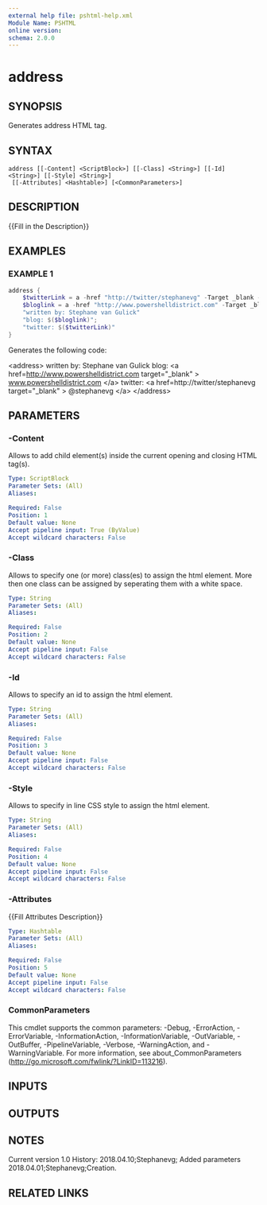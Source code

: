 ```yaml
---
external help file: pshtml-help.xml
Module Name: PSHTML
online version:
schema: 2.0.0
---
```


# address

## SYNOPSIS
Generates address HTML tag.

## SYNTAX

```
address [[-Content] <ScriptBlock>] [[-Class] <String>] [[-Id] <String>] [[-Style] <String>]
 [[-Attributes] <Hashtable>] [<CommonParameters>]
```

## DESCRIPTION
{{Fill in the Description}}

## EXAMPLES

### EXAMPLE 1

``` powershell
address {
    $twitterLink = a -href "http://twitter/stephanevg" -Target _blank -ChildItem {"@stephanevg"}
    $bloglink = a -href "http://www.powershelldistrict.com" -Target _blank -ChildItem {"www.powershelldistrict.com"}
    "written by: Stephane van Gulick"
    "blog: $($bloglink)";
    "twitter: $($twitterLink)"
}
```

Generates the following code:

\<address\>
    written by: Stephane van Gulick
    blog: \<a href=http://www.powershelldistrict.com target="_blank" \> www.powershelldistrict.com \</a\>
    twitter: \<a href=http://twitter/stephanevg target="_blank" \> @stephanevg \</a\>
\</address\>

## PARAMETERS

### -Content
Allows to add child element(s) inside the current opening and closing HTML tag(s).

```yaml
Type: ScriptBlock
Parameter Sets: (All)
Aliases:

Required: False
Position: 1
Default value: None
Accept pipeline input: True (ByValue)
Accept wildcard characters: False
```

### -Class
Allows to specify one (or more) class(es) to assign the html element.
More then one class can be assigned by seperating them with a white space.

```yaml
Type: String
Parameter Sets: (All)
Aliases:

Required: False
Position: 2
Default value: None
Accept pipeline input: False
Accept wildcard characters: False
```

### -Id
Allows to specify an id to assign the html element.

```yaml
Type: String
Parameter Sets: (All)
Aliases:

Required: False
Position: 3
Default value: None
Accept pipeline input: False
Accept wildcard characters: False
```

### -Style
Allows to specify in line CSS style to assign the html element.

```yaml
Type: String
Parameter Sets: (All)
Aliases:

Required: False
Position: 4
Default value: None
Accept pipeline input: False
Accept wildcard characters: False
```

### -Attributes
{{Fill Attributes Description}}

```yaml
Type: Hashtable
Parameter Sets: (All)
Aliases:

Required: False
Position: 5
Default value: None
Accept pipeline input: False
Accept wildcard characters: False
```

### CommonParameters
This cmdlet supports the common parameters: -Debug, -ErrorAction, -ErrorVariable, -InformationAction, -InformationVariable, -OutVariable, -OutBuffer, -PipelineVariable, -Verbose, -WarningAction, and -WarningVariable.
For more information, see about_CommonParameters (http://go.microsoft.com/fwlink/?LinkID=113216).

## INPUTS

## OUTPUTS

## NOTES
Current version 1.0
   History:
       2018.04.10;Stephanevg; Added parameters
       2018.04.01;Stephanevg;Creation.

## RELATED LINKS
